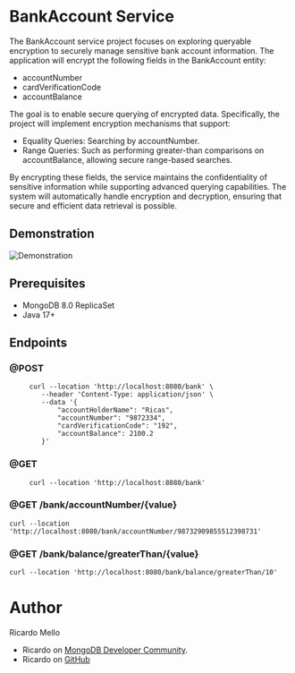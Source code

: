 # BankAccount Service

The BankAccount service project focuses on exploring queryable encryption to securely manage sensitive bank account information. The application will encrypt the following fields in the BankAccount entity:

- accountNumber 
- cardVerificationCode 
- accountBalance 

The goal is to enable secure querying of encrypted data. Specifically, the project will implement encryption mechanisms that support:

- Equality Queries: Searching by accountNumber.
- Range Queries: Such as performing greater-than comparisons on accountBalance, allowing secure range-based searches.

By encrypting these fields, the service maintains the confidentiality of sensitive information while supporting advanced querying capabilities. The system will automatically handle encryption and decryption, ensuring that secure and efficient data retrieval is possible.

## Demonstration
![Demonstration](/src/main/resources/images/demonstration-postman.gif)

## Prerequisites
- MongoDB 8.0 ReplicaSet
- Java 17+ 

## Endpoints
### @POST

```
     curl --location 'http://localhost:8080/bank' \
        --header 'Content-Type: application/json' \
        --data '{
            "accountHolderName": "Ricas",
            "accountNumber": "9872334",
            "cardVerificationCode": "192",
            "accountBalance": 2100.2
        }'
```

### @GET 

```
     curl --location 'http://localhost:8080/bank'
```


### @GET /bank/accountNumber/{value}

```
curl --location 'http://localhost:8080/bank/accountNumber/98732909855512398731'
```

### @GET /bank/balance/greaterThan/{value}

```
curl --location 'http://localhost:8080/bank/balance/greaterThan/10'
```

# Author
Ricardo Mello
- Ricardo on [MongoDB Developer Community](https://www.mongodb.com/community/forums/u/ricardo_silva_de_mello/summary).
- Ricardo on [GitHub](https://github.com/ricardohsmello)

